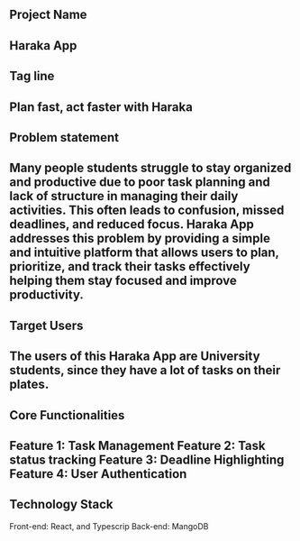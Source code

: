 ## Project Name
Haraka App
---
## Tag line
Plan fast, act faster with Haraka
---
## Problem statement
Many people students struggle to stay organized and productive due to poor task planning and lack of structure in managing their daily activities. This often leads to confusion, missed deadlines, and reduced focus. 
Haraka App addresses this problem by providing a simple and intuitive platform that allows users to plan, prioritize, and track their tasks effectively  helping them stay focused and improve productivity.
---
## Target Users
The users of this Haraka App are University students, since they have a lot of tasks on their plates.
---
## Core Functionalities
Feature 1: Task Management
Feature 2: Task status tracking
Feature 3: Deadline Highlighting 
Feature 4: User Authentication
---
## Technology Stack
Front-end: React, and Typescrip
Back-end: MangoDB
